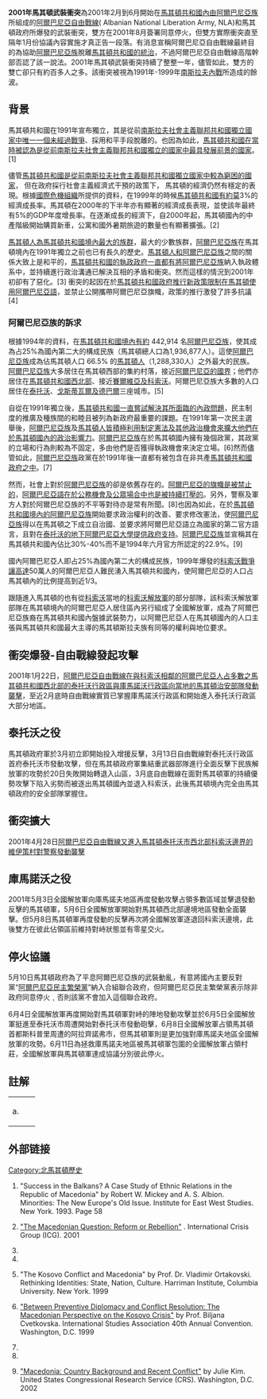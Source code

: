**2001年馬其頓武裝衝突**為2001年2月到6月開始在[馬其頓共和國內由](https://zh.wikipedia.org/wiki/馬其頓共和國 "wikilink")[阿爾巴尼亞族](../Page/阿爾巴尼亞族.md "wikilink")所組成的[阿爾巴尼亞自由戰線](https://zh.wikipedia.org/wiki/阿爾巴尼亞自由戰線 "wikilink")( Albanian National Liberation Army, NLA)和馬其頓政府所爆發的武裝衝突，雙方在2001年8月簽署同意停火，但雙方實際衝突直至隔年1月份協議內容實施才真正告一段落。有消息宣稱阿爾巴尼亞自由戰線最終目的為協助[阿爾巴尼亞族](../Page/阿爾巴尼亞族.md "wikilink")脫離[馬其頓共和國的統治](https://zh.wikipedia.org/wiki/馬其頓共和國 "wikilink")，不過阿爾巴尼亞自由戰線高階幹部否認了該一說法。2001年馬其頓武裝衝突持續了整整一年，儘管如此，雙方的雙亡卻只有約百多人之多。該衝突被視為1991年-1999年[南斯拉夫內戰](../Page/南斯拉夫內戰.md "wikilink")所造成的餘波。

## 背景

馬其頓共和國在1991年宣布獨立，其是從前[南斯拉夫社會主義聯邦共和國獨立國家中唯一一個未經過戰爭](https://zh.wikipedia.org/wiki/南斯拉夫社會主義聯邦共和國 "wikilink")、採用和平手段脫離的。也因為如此，[馬其頓共和國在當時被認為是從前](https://zh.wikipedia.org/wiki/馬其頓共和國 "wikilink")[南斯拉夫社會主義聯邦共和國獨立的國家中最具發展前景的國家](https://zh.wikipedia.org/wiki/南斯拉夫社會主義聯邦共和國 "wikilink")。\[1\]

儘管[馬其頓共和國是從前](https://zh.wikipedia.org/wiki/馬其頓共和國 "wikilink")[南斯拉夫社會主義聯邦共和國獨立國家中較為窮困的國家](https://zh.wikipedia.org/wiki/南斯拉夫社會主義聯邦共和國 "wikilink")， 但在政府採行社會主義經濟式干預的政策下， 馬其頓的經濟仍然有穩定的表現。根據[國際危機組織](../Page/國際危機組織.md "wikilink")所提供的資料，在1999年的時候[馬其頓共和國有約莫](https://zh.wikipedia.org/wiki/馬其頓共和國 "wikilink")3%的經濟成長率。馬其頓在2000年的下半年亦有顯著的經濟成長表現，並使該年最終有5%的GDP年度增長率。在逐漸成長的經濟下，自2000年起，馬其頓國內的中產階級開始購買新車，公寓和國外暑期旅遊的數量也有顯著擴張。\[2\]

[馬其頓人為](https://zh.wikipedia.org/wiki/馬其頓人 "wikilink")[馬其頓共和國境內最大的族群](https://zh.wikipedia.org/wiki/馬其頓共和國 "wikilink")，最大的少數族群，[阿爾巴尼亞族](../Page/阿爾巴尼亞族.md "wikilink")在馬其頓境內在1991年獨立之前也已有長久的歷史。[馬其頓人和](https://zh.wikipedia.org/wiki/馬其頓人 "wikilink")[阿爾巴尼亞族](../Page/阿爾巴尼亞族.md "wikilink")之間的關係大致上是和平的，[馬其頓共和國的執政政府一直都有將](https://zh.wikipedia.org/wiki/馬其頓共和國 "wikilink")[阿爾巴尼亞族](../Page/阿爾巴尼亞族.md "wikilink")納入執政體系中，並持續進行政治溝通已解決互相的矛盾和衝突。然而這樣的情況到2001年初卻有了惡化。\[3\] 衝突的起因在於[馬其頓共和國政府推行新政策限制在馬其頓使用](https://zh.wikipedia.org/wiki/馬其頓共和國 "wikilink")[阿爾巴尼亞語](https://zh.wikipedia.org/wiki/阿爾巴尼亞語 "wikilink")，並禁止公開攜帶阿爾巴尼亞旗幟，政策的推行激發了許多抗議\[4\]

### 阿爾巴尼亞族的訴求

根據1994年的資料，在[馬其頓共和國境內有約](https://zh.wikipedia.org/wiki/馬其頓共和國 "wikilink") 442,914 名[阿爾巴尼亞族](../Page/阿爾巴尼亞族.md "wikilink")，使其成為占25%為國內第二大的構成民族（馬其頓總人口為1,936,877人）。這使[阿爾巴尼亞族](../Page/阿爾巴尼亞族.md "wikilink")成為佔馬其頓人口 66.5% 的[馬其頓人](https://zh.wikipedia.org/wiki/馬其頓人 "wikilink")（1,288,330人）之外最大的民族。[阿爾巴尼亞族](../Page/阿爾巴尼亞族.md "wikilink")大多居住在馬其頓西部的集約村落，接近[阿爾巴尼亞的國界](https://zh.wikipedia.org/wiki/阿爾巴尼亞 "wikilink")；他們亦居住在[馬其頓共和國西北部](https://zh.wikipedia.org/wiki/馬其頓共和國 "wikilink")、接近[賽爾維亞及](https://zh.wikipedia.org/wiki/賽爾維亞 "wikilink")[科索沃](../Page/科索沃.md "wikilink")。阿爾巴尼亞族大多數的人口居住在[泰托沃](https://zh.wikipedia.org/wiki/泰托沃 "wikilink")、[戈斯蒂瓦爾及](https://zh.wikipedia.org/wiki/戈斯蒂瓦爾 "wikilink")[德巴爾](../Page/德巴爾.md "wikilink")三座城市。\[5\]

自從在1991年獨立後，[馬其頓共和國一直嘗試解決其所面臨的內政問題](https://zh.wikipedia.org/wiki/馬其頓共和國 "wikilink")，民主制度的推廣及種族間的和睦且被列為新政府最重要的課題。在1991年第一次民主選舉後，[阿爾巴尼亞族](../Page/阿爾巴尼亞族.md "wikilink")及[馬其頓人皆積極利用制定憲法及其他政治機會來擴大他們在於馬其頓國內的政治影響力](https://zh.wikipedia.org/wiki/馬其頓人 "wikilink")。[阿爾巴尼亞族](../Page/阿爾巴尼亞族.md "wikilink")在於馬其頓國內擁有幾個政黨，其政黨的立場和行為則較為不固定，多由他們是否獲得執政機會來決定立場。\[6\]然而儘管如此，[阿爾巴尼亞族](../Page/阿爾巴尼亞族.md "wikilink")政黨在於1991年後一直都有被包含在非共產[馬其頓共和國政府之中](https://zh.wikipedia.org/wiki/馬其頓共和國 "wikilink")。\[7\]

然而，社會上對於[阿爾巴尼亞族](../Page/阿爾巴尼亞族.md "wikilink")的卻是依舊存在的。[阿爾巴尼亞的旗幟是被禁止的](https://zh.wikipedia.org/wiki/阿爾巴尼亞 "wikilink")，[阿爾巴尼亞語在於公務機會及公眾場合中也是被持續打壓的](https://zh.wikipedia.org/wiki/阿爾巴尼亞語 "wikilink")。另外，警察及軍方人對於阿爾巴尼亞族的不平等對待亦是常有所聞。\[8\]也因為如此，在於[馬其頓共和國境內的](https://zh.wikipedia.org/wiki/馬其頓共和國 "wikilink")[阿爾巴尼亞族](../Page/阿爾巴尼亞族.md "wikilink")開始要求政治權利的改善、要求修改憲法，使[阿爾巴尼亞族](../Page/阿爾巴尼亞族.md "wikilink")得以在馬其頓之下成立自治國、並要求將阿爾巴尼亞語立為國家的第二官方語言，且對在[泰托沃的地下阿爾巴尼亞大學提供政府支持](https://zh.wikipedia.org/wiki/泰托沃 "wikilink")。[阿爾巴尼亞族](../Page/阿爾巴尼亞族.md "wikilink")並宣稱其在馬其頓共和國內佔比30%-40%而不是1994年六月官方所認定的22.9%。\[9\]

國內阿爾巴尼亞人即占25%為國內第二大的構成民族，1999年爆發的[科索沃戰爭讓高達](https://zh.wikipedia.org/wiki/科索沃戰爭 "wikilink")50萬人的阿爾巴尼亞人難民湧入馬其頓共和國內，使阿爾巴尼亞的人口占馬其頓內的比例提高到近1/3。

跟隨進入馬其頓的也有從[科索沃](../Page/科索沃.md "wikilink")當地的[科索沃解放軍](../Page/科索沃解放軍.md "wikilink")的部分部隊，該科索沃解放軍部隊在馬其頓境內的阿爾巴尼亞人居住區內另行組成了全國解放軍，成為了阿爾巴尼亞族裔在馬其頓共和國內盤據武裝勢力，以阿爾巴尼亞人在馬其頓國內的人口主張與馬其頓共和國最大主導的馬其頓斯拉夫族有同等的權利與地位要求。

## 衝突爆發-自由戰線發起攻擊

2001年1月22日，[阿爾巴尼亞自由戰線在與科索沃相鄰的阿爾巴尼亞人占多數之馬其頓共和國西北部的泰托沃行政區與庫馬諾沃行政區向當地的馬其頓治安部隊發動襲擊](https://zh.wikipedia.org/wiki/阿爾巴尼亞自由戰線 "wikilink")，至近2月底時自由戰線實質已掌握庫馬諾沃行政區和開始進入泰托沃行政區大部分地區。

## 泰托沃之役

馬其頓政府軍於3月初立即開始投入增援反擊，3月13日自由戰線對泰托沃行政區首府泰托沃市發動攻擊，但在馬其頓政府軍集結重武器部隊進行全面反擊下民族解放軍的攻勢於20日失敗開始轉退入山區，3月底自由戰線在面對馬其頓軍的持續優勢攻擊下陷入劣勢而被逐出馬其頓國內並退入科索沃，此後馬其頓境內完全由馬其頓政府的安全部隊掌握住。

## 衝突擴大

2001年4月28日[阿爾巴尼亞自由戰線又進入馬其頓泰托沃市西北部科索沃邊界的維伊策村對警察發動襲擊](https://zh.wikipedia.org/wiki/阿爾巴尼亞自由戰線 "wikilink")

## 庫馬諾沃之役

2001年5月3日全國解放軍向庫馬諾夫地區再度發動攻擊占領多數區域並擊退發動反擊的馬其頓軍，5月6日全國解放軍開始對馬其頓西北部邊境地區發動全面襲擊。但5月8日馬其頓軍再度發動的反擊再次將全國解放軍逐退回科索沃邊境，此後雙方在彼此佔領區前維持對峙狀態並有零星交火。

## 停火協議

5月10日馬其頓政府為了平息阿爾巴尼亞族的武裝動亂，有意將國內主要反對黨“[阿爾巴尼亞民主繁榮黨](https://zh.wikipedia.org/wiki/阿爾巴尼亞民主繁榮黨 "wikilink")”納入合組聯合政府，但阿爾巴尼亞民主繁榮黨表示除非政府同意停火﹐否則該黨不會加入這個聯合政府。

6月4日全國解放軍再度開始對馬其頓軍對峙的陣地發動攻擊並於6月5日全國解放軍挺進至泰托沃市周遭開始對泰托沃市發動砲擊，6月8日全國解放軍占領馬其頓首都斯科普里周遭的阿拉齊諾弗市，但馬其頓軍則是更加強對庫馬諾夫地區全國解放軍的攻勢。6月11日為拯救庫馬諾夫地區被馬其頓軍包圍的全國解放軍占領村莊，全國解放軍與馬其頓軍達成協議分別彼此停火。

## 註解

<table>
<tbody>
<tr class="odd">
<td><p>a.  </p></td>
<td></td>
</tr>
</tbody>
</table>

## 外部链接

[Category:北馬其頓歷史](https://zh.wikipedia.org/wiki/Category:北馬其頓歷史 "wikilink")

1.  "Success in the Balkans? A Case Study of Ethnic Relations in the Republic of Macedonia" by Robert W. Mickey and A. S. Albion. Minorities: The New Europe's Old Issue. Institute for East West Studies. New York. 1993. Page 58

2.  ["The Macedonian Question: Reform or Rebellion"](http://www.crisisgroup.org/~/media/Files/europe/Macedonia%209.pdf) . International Crisis Group (ICG). 2001

3.
4.

5.  "The Kosovo Conflict and Macedonia" by Prof. Dr. Vladimir Ortakovski. Rethinking Identities: State, Nation, Culture. Harriman Institute, Columbia University. New York. 1999

6.  ["Between Preventive Diplomacy and Conflict Resolution: The Macedonian Perspective on the Kosovo Crisis"](http://jurist.law.pitt.edu/biljana.htm)  by Prof. Biljana Cvetkovska. International Studies Association 40th Annual Convention. Washington, D.C. 1999

7.
8.

9.  ["Macedonia: Country Background and Recent Conflict"](https://fas.org/man/crs/RL30900.pdf)  by Julie Kim. United States Congressional Research Service (CRS). Washington, D.C. 2002